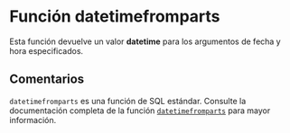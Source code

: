 ﻿---
SidebarGroup: "d"
Autogenerated: true
---

# Función  datetimefromparts

Esta función devuelve un valor **datetime** para los argumentos de fecha y hora especificados.

## Comentarios 

`datetimefromparts` es una función de SQL estándar. Consulte la documentación completa de la función [`datetimefromparts`](https://learn.microsoft.com/es-es/sql/t-sql/functions/datetimefromparts-transact-sql) para mayor información.
